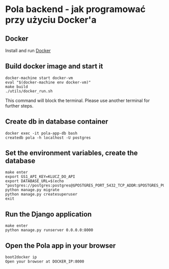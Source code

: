 # Pola backend - jak programować przy użyciu Docker'a

## Docker

Install and run [Docker](https://docs.docker.com/compose/install/)

## Build docker image and start it
```
docker-machine start docker-vm
eval "$(docker-machine env docker-vm)"
make build
./utils/docker_run.sh 
```
This command will block the terminal. Please use another terminal for further steps.
## Create db in database container
```
docker exec -it pola-app-db bash
createdb pola -h localhost -U postgres
```

## Set the environment variables, create the database
```
make enter
export GS1_API_KEY=KLUCZ_DO_API
export DATABASE_URL=$(echo "postgres://postgres:postgres@$POSTGRES_PORT_5432_TCP_ADDR:$POSTGRES_PORT_5432_TCP_PORT/pola")
python manage.py migrate
python manage.py createsuperuser
exit
```

## Run the Django application
```
make enter
python manage.py runserver 0.0.0.0:8000
```

## Open the Pola app in your browser
```
boot2docker ip
Open your browser at DOCKER_IP:8000
```
